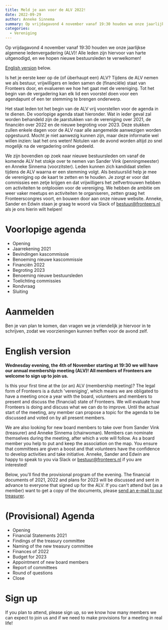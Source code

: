 ```yaml
---
title: Meld je aan voor de ALV 2022!
date: 2022-09-29
author: Anneke Sinnema
summary: Op vrijdagavond 4 november vanaf 19:30 houden we onze jaarlijkse algemene ledenvergadering (ALV)! Alle leden zijn hiervoor van harte uitgenodigd, en we hopen nieuwe bestuursleden te verwelkomen!
categories: 
  - Vereniging
---
```

Op vrijdagavond 4 november vanaf 19:30 houden we onze jaarlijkse algemene ledenvergadering (ALV)! Alle leden zijn hiervoor van harte uitgenodigd, en we hopen nieuwe bestuursleden te verwelkomen!

[English version](#english-version) below.

Is het je eerste keer op de (of überhaupt een) ALV? Tijdens de ALV nemen we als bestuur, vrijwilligers en leden samen de (financiële) staat van Fronteers door, en evalueren we hoe het gaat met de vereniging. Tot het begin van de vergadering kan elk lid een voorstel doen voor een agendapunt of een ter stemming te brengen onderwerp.

Het staat leden tot het begin van de ALV vrij voorstellen voor de agenda in te dienen. De voorlopige agenda staat hieronder. Wat in ieder geval zal worden behandeld zijn de jaarstukken van de vereniging over 2021, de financiën over 2022 en de nieuwe begroting voor 2023. Deze stukken zullen enkele dagen voor de ALV naar alle aangemelde aanwezigen worden opgestuurd. Mocht je niet aanwezig kunnen zijn, maar deze informatie wel willen inzien: laat het ons weten!
Notulen van de avond worden altijd zo snel mogelijk na de vergadering online gedeeld.

We zijn bovendien op zoek naar nieuwe bestuursleden om vanaf de komende ALV het stokje over te nemen van Sander Vink (penningmeester) en Anneke Sinnema (voorzitster). Leden kunnen zich kandidaat stellen tijdens de ALV waarna er een stemming volgt. Als bestuurslid help je mee de vereniging op de kaart te zetten en te houden. Je zorgt er voor dat commissies een zetje krijgen en dat vrijwilligers het zelfvertrouwen hebben om activiteiten te ontplooien voor de vereniging. We hebben de ambitie om weer vaker meetups en activiteiten te organiseren, zetten graag het Fronteerscongres voort, en bouwen door aan onze nieuwe website. Anneke, Sander en Edwin staan je graag te woord via Slack of bestuur@fronteers.nl als je ons hierin wilt helpen!

# Voorlopige agenda

* Opening
* Jaarrekening 2021
* Bevindingen kascommissie
* Benoeming nieuwe kascommissie
* Financiën 2022
* Begroting 2023
* Benoeming nieuwe bestuursleden
* Toelichting commissies
* Rondvraag
* Sluiting

# Aanmelden

Ben je van plan te komen, dan vragen we je vriendelijk je hiervoor in te schrijven, zodat we voorzieningen kunnen treffen voor de avond zelf.

# English version

**Wednesday evening, the 4th of November starting at 19:30 we will have our annual membership meeting (ALV)! All members of Fronteers are welcome to sign up to join us.**

Is this your first time at the (or an) ALV (membership meeting)? The legal form of Fronteers is a dutch 'vereniging', which means we are obligated to have a meeting once a year with the board, volunteers and members to present and discuss the (financial) state of Fronteers. We will evaluate how Fronteers is doing and discuss what we can do to improve. Until the actual start of the meeting, any member can propose a topic for the agenda to be discussed and voted on by all present members.

We are also looking for new board members to take over from Sander Vink (treasurer) and Anneke Sinnema (chairwoman). Members can nominate themselves during the meeting, after which a vote will follow. As a board member you help to put and keep the association on the map. You ensure that committees are given a boost and that volunteers have the confidence to develop activities and take initiative. Anneke, Sander and Edwin are happy to speak to you via Slack or bestuur@fronteers.nl if you are interested!

Below, you'll find the provisional program of the evening. The financial documents of 2021, 2022 and plans for 2023 will be discussed and sent in advance to everyone that signed up for the ALV. If you can't attend but (as a member) want to get a copy of the documents, please [send an e-mail to our treasurer](mailto:penningmeester@fronteers.nl).

# (Provisional) Agenda

* Opening
* Financial Statements 2021
* Findings of the treasury committee
* Naming of the new treasury committee
* Finances of 2022
* Budget for 2023
* Appointment of new board members
* Report of committees
* Round of questions
* Close

# Sign up

If you plan to attend, please sign up, so we know how many members we can expect to join us and if we need to make provisions for a meeting in real life!
